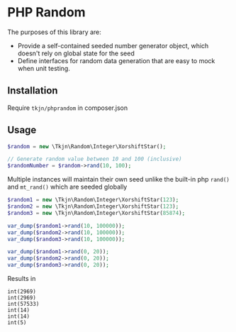 # PHP Random

The purposes of this library are:
  - Provide a self-contained seeded number generator object, which doesn't rely on global state for the seed
  - Define interfaces for random data generation that are easy to mock when unit testing.

## Installation

Require `tkjn/phprandom` in composer.json

## Usage

```php
$random = new \Tkjn\Random\Integer\XorshiftStar();

// Generate random value between 10 and 100 (inclusive)
$randomNumber = $random->rand(10, 100);
```

Multiple instances will maintain their own seed unlike the built-in php `rand()` and `mt_rand()` which are seeded globally

```php
$random1 = new \Tkjn\Random\Integer\XorshiftStar(123);
$random2 = new \Tkjn\Random\Integer\XorshiftStar(123);
$random3 = new \Tkjn\Random\Integer\XorshiftStar(85874);

var_dump($random1->rand(10, 100000));
var_dump($random2->rand(10, 100000));
var_dump($random3->rand(10, 100000));

var_dump($random1->rand(0, 20));
var_dump($random2->rand(0, 20));
var_dump($random3->rand(0, 20));
```

Results in
```
int(2969)
int(2969)
int(57533)
int(14)
int(14)
int(5)
```
